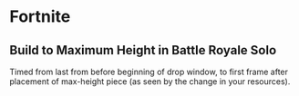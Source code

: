 # Fortnite

## Build to Maximum Height in Battle Royale Solo

Timed from last from before beginning of drop window, to first frame after 
placement of max-height piece (as seen by the change in your resources).
